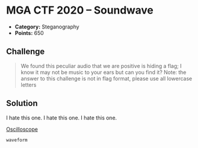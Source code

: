 # MGA CTF 2020 – Soundwave

* **Category:** Steganography
* **Points:** 650

## Challenge

> We found this peculiar audio that we are positive is hiding a flag; I know it may not be music to your ears 
but can you find it? Note: the answer to this challenge is not in flag format, please use all lowercase letters

## Solution

I hate this one. I hate this one. I hate this one.

[Oscilloscope](https://asdfg.me/osci/)

```
waveform
```